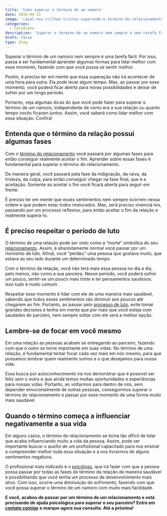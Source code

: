 ```yaml
---
title: 'Como superar o término de um namoro'
date: 2018-04-11
image: 'casal-nos-trilhos-tristes-superando-o-termino-do-relacionamento.jpg'
categories:
  - Cotidiano
description: 'Superar o término de um namoro nem sempre é uma tarefa fácil. Por isso, passa a ser fundamental aprender algumas formas para lidar melhor com esse momento.'
draft: false
type: blog
---
```


Superar o término de um namoro nem sempre é uma tarefa fácil. Por isso, passa a ser fundamental aprender algumas formas para lidar melhor com esse momento, fazendo com que você possa se sentir melhor.

Porém, é preciso ter em mente que essa superação não irá acontecer de uma hora para outra. Ela pode levar algum tempo. Mas, ao passar por esse momento, você poderá ficar aberto para novas possibilidades e deixar de sofrer por um longo período.

Portanto, veja algumas dicas do que você pode fazer para superar o término de um namoro, independente de como era a sua relação ou quanto tempo vocês ficaram juntos. Assim, você saberá como lidar melhor com essa situação. Confira!

## **Entenda que o término da relação possui algumas fases**

Com o [término do relacionamento](/termino-de-relacionamentos-podem-ser-traumaticos/) você passará por algumas fases para então conseguir realmente aceitar o fim. Aprender sobre essas fases é fundamental para superar o término do relacionamento.

De maneira geral, você passará pela fase da indignação, da raiva, da tristeza, da culpa, para então conseguir chegar na fase final, que é a aceitação. Somente ao aceitar o fim você ficará aberta para seguir em frente.

É preciso ter em mente que esses sentimentos nem sempre ocorrem nessa ordem e que podem estar todos misturados. Mas, será preciso vivenciá-los, passando por um processo reflexivo, para então aceitar o fim da relação e realmente superá-lo.

## **É preciso respeitar o período de luto**

O término de uma relação pode ser visto como a “morte” simbólica do seu [relacionamento](/sobre-os-relacionamentos-amorosos-e-o-processo-de-individuacao-na-sociedade-moderna/). Assim, é absolutamente normal você passar por um momento de luto. Afinal, você “perdeu” uma pessoa que gostava muito, que estava ao seu lado durante um determinado tempo.

Com o término da relação, você não terá mais essa pessoa no dia a dia, pelo menos, não como a sua parceira. Nesse período, você poderá sofrer um pouco, sentir-se um pouco mais triste e ter pensamentos saudosos. Isso tudo é muito comum.

Respeitar esse momento é lidar com ele de uma maneira mais saudável, sabendo que todos esses sentimentos vão diminuir aos poucos até chegarem ao fim. Portanto, ao passar pelo [processo de luto](https://www.psiconlinews.com/2015/05/5-fases-luto.html), evite tomar grandes decisões e tenha em mente que por mais que você esteja com saudades do parceiro, nem sempre voltar com ele será a melhor opção.

## **Lembre-se de focar em você mesmo**

Em uma relação as pessoas acabam se entregando ao parceiro, fazendo com que o outro se torne importante em suas vidas. No término de uma relação, é fundamental tentar focar cada vez mais em nós mesmo, para que possamos lembrar quem realmente somos e o que desejamos para nossa vida.

Essa busca por autoconhecimento irá nos demonstrar que é possível ser feliz sem o outro e que ainda temos muitas oportunidades e experiências para nossas vidas. Portanto, ao voltarmos para dentro de nós, sem depender emocionalmente de outras pessoas, conseguirmos superar o término do relacionamento e passar por esse momento de uma forma muito mais saudável.

## **Quando o término começa a influenciar negativamente a sua vida**

Em alguns casos, o término do relacionamento se torna tão difícil de lidar que acaba influenciando muito a vida da pessoa. Assim, pode ser importante buscar o auxílio de um profissional capacitado para nos ensinar a compreender melhor toda essa situação e a nos livrarmos de alguns sentimentos negativos.

O profissional mais indicado é o [psicólogo](/pra-que-serve-um-psicologo-clinico/), que irá fazer com que a pessoa possa passar por todas as fases do término da relação de maneira saudável e possibilitando que você tenha um processo de desenvolvimento mais ativo. Com isso, ocorre uma diminuição do sofrimento, fazendo com que você possa superar o término de um namoro com muito mais facilidade.

**E você, acabou de passar por um término de um relacionamento e está precisando de ajuda psicológica para superar o seu parceiro? Entre em** [**contato comigo**](/contato/) **e marque agora sua consulta. Até a próxima!**
